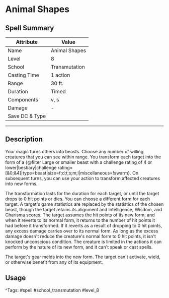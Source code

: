 # Animal Shapes

## Spell Summary

| Attribute        | Value                  |
|------------------|------------------------|
| Name             | Animal Shapes                 |
| Level            | 8                |
| School           | Transmutation          |
| Casting Time     | 1 action              |
| Range            | 30 ft.            |
| Duration         | Timed             |
| Components       | v, s             |
| Damage           | -               |
| Save DC & Type   |              |

---

## Description

Your magic turns others into beasts. Choose any number of willing creatures that you can see within range. You transform each target into the form of a {@filter Large or smaller beast with a challenge rating of 4 or lower|bestiary|challenge rating=[&0;&4]|type=beast|size=f;d;t;s;m;l|miscellaneous=!swarm}. On subsequent turns, you can use your action to transform affected creatures into new forms.

The transformation lasts for the duration for each target, or until the target drops to 0 hit points or dies. You can choose a different form for each target. A target's game statistics are replaced by the statistics of the chosen beast, though the target retains its alignment and Intelligence, Wisdom, and Charisma scores. The target assumes the hit points of its new form, and when it reverts to its normal form, it returns to the number of hit points it had before it transformed. If it reverts as a result of dropping to 0 hit points, any excess damage carries over to its normal form. As long as the excess damage doesn't reduce the creature's normal form to 0 hit points, it isn't knocked unconscious condition. The creature is limited in the actions it can perform by the nature of its new form, and it can't speak or cast spells.

The target's gear melds into the new form. The target can't activate, wield, or otherwise benefit from any of its equipment.

## Usage


^Tags: #spell #school_transmutation #level_8